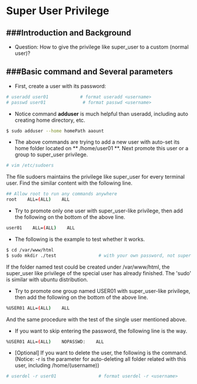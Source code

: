 # Super User Privilege

<script type="text/javascript" src="../js/general.js"></script>

###Introduction and Background
---

* Question: How to give the privilege like super_user to a custom (normal user)? 

###Basic command and Several parameters
---

* First, create a user with its password:

```Bash
# useradd user01            # format useradd <username>
# passwd user01              # format passwd <username>
```

* Notice command **adduser** is much helpful than useradd, including auto creating home directory, etc.

```Bash
$ sudo adduser --home homePath aaount
```

* The above commands are trying to add a new user with auto-set its home folder located on ** /home/user01 **. Next promote this user or a group to super_user privilege.

```Bash
# vim /etc/sudoers
```

The file sudoers maintains the privilege like super_user for every terminal user. Find the similar content with the following line.

```Bash
## Allow root to run any commands anywhere
root    ALL=(ALL)    ALL
```

* Try to promote only one user with super_user-like privilege, then add the following on the bottom of the above line.

```Bash
user01    ALL=(ALL)    ALL
```

* The following is the example to test whether it works.

```Bash
$ cd /var/www/html
$ sudo mkdir ./test                # with your own password, not super user
```

If the folder named test could be created under /var/www/html, the super_user like privilege of the special user has already finished. The 'sudo' is similar with ubuntu distribution.

* Try to promote one group named USER01 with super_user-like privilege, then add the following on the bottom of the above line.

```Bash
%USER01 ALL=(ALL)    ALL
```

And the same procedure with the test of the single user mentioned above.

* If you want to skip entering the password, the following line is the way.

```Bash
%USER01 ALL=(ALL)    NOPASSWD:    ALL
```

* [Optional] If you want to delete the user, the following is the command. (Notice: -r is the parameter for auto-deleting all folder related with this user, including /home/(username))

```Bash
# userdel -r user01                # format userdel -r <username>
```

